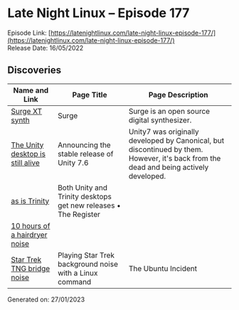 # Late Night Linux – Episode 177
Episode Link: [https://latenightlinux.com/late-night-linux-episode-177/](https://latenightlinux.com/late-night-linux-episode-177/)  
Release Date: 16/05/2022
## Discoveries

| Name and Link | Page Title | Page Description |
| ----- | ----- | ----- |
| [Surge XT synth](https://surge-synthesizer.github.io/) | Surge | Surge is an open source digital synthesizer. |
| [The Unity desktop is still alive](https://unity.ubuntuunity.org/blog/unity-7.6/) | Announcing the stable release of Unity 7.6 | Unity7 was originally developed by Canonical, but discontinued by them. However, it's back from the dead and being actively developed. |
| [as is Trinity](https://www.theregister.com/2022/05/04/unity_trinity_desktops/) | Both Unity and Trinity desktops get new releases • The Register |  |
| [10 hours of a hairdryer noise](https://www.youtube.com/watch?v=eJT8xuI_5PY) |  |  |
| [Star Trek TNG bridge noise](https://ubuntuincident.wordpress.com/2012/01/06/playing-star-trek-background-noise-with-a-linux-command/) | Playing Star Trek background noise with a Linux command | The Ubuntu Incident | Even better if you add this to your .bashrc file: Multiple versions: (via reddit and hup) |

Generated on: 27/01/2023